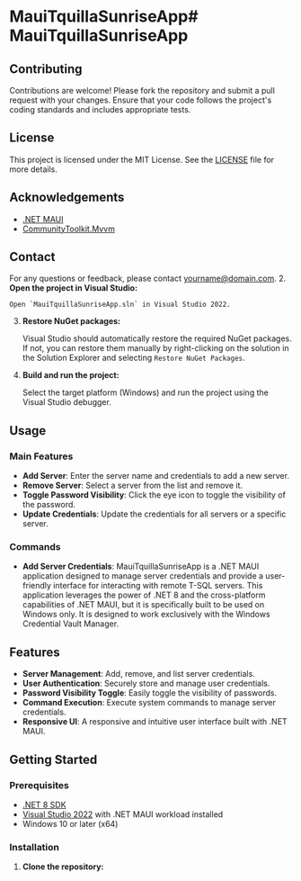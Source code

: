 # MauiTquillaSunriseApp# MauiTquillaSunriseApp
## Contributing

Contributions are welcome! Please fork the repository and submit a pull request with your changes. Ensure that your code follows the project's coding standards and includes appropriate tests.

## License

This project is licensed under the MIT License. See the [LICENSE](LICENSE) file for more details.

## Acknowledgements

- [.NET MAUI](https://dotnet.microsoft.com/apps/maui)
- [CommunityToolkit.Mvvm](https://github.com/CommunityToolkit/MVVM)

## Contact

For any questions or feedback, please contact [yourname@domain.com](mailto:yourname@domain.com).
2. **Open the project in Visual Studio:**

    Open `MauiTquillaSunriseApp.sln` in Visual Studio 2022.

3. **Restore NuGet packages:**

    Visual Studio should automatically restore the required NuGet packages. If not, you can restore them manually by right-clicking on the solution in the Solution Explorer and selecting `Restore NuGet Packages`.

4. **Build and run the project:**

    Select the target platform (Windows) and run the project using the Visual Studio debugger.

## Usage

### Main Features

- **Add Server**: Enter the server name and credentials to add a new server.
- **Remove Server**: Select a server from the list and remove it.
- **Toggle Password Visibility**: Click the eye icon to toggle the visibility of the password.
- **Update Credentials**: Update the credentials for all servers or a specific server.

### Commands

- **Add Server Credentials**:
MauiTquillaSunriseApp is a .NET MAUI application designed to manage server credentials and provide a user-friendly interface for interacting with remote T-SQL servers. This application leverages the power of .NET 8 and the cross-platform capabilities of .NET MAUI, but it is specifically built to be used on Windows only. It is designed to work exclusively with the Windows Credential Vault Manager.

## Features

- **Server Management**: Add, remove, and list server credentials.
- **User Authentication**: Securely store and manage user credentials.
- **Password Visibility Toggle**: Easily toggle the visibility of passwords.
- **Command Execution**: Execute system commands to manage server credentials.
- **Responsive UI**: A responsive and intuitive user interface built with .NET MAUI.

## Getting Started

### Prerequisites

- [.NET 8 SDK](https://dotnet.microsoft.com/download/dotnet/8.0)
- [Visual Studio 2022](https://visualstudio.microsoft.com/vs/) with .NET MAUI workload installed
- Windows 10 or later (x64)

### Installation

1. **Clone the repository:**
